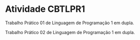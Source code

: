 # Atividade CBTLPR1
 Trabalho Prático 01 de Linguagem de Programação 1 em dupla.
                          
 Trabalho Prático 02 de Linguagem de Programação 1 em dupla.

